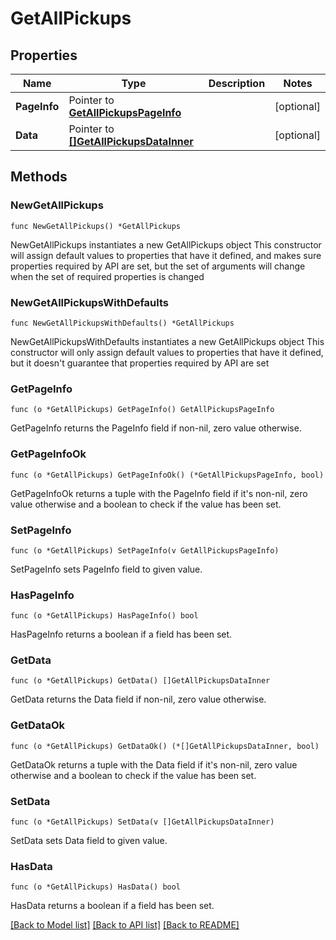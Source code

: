 # GetAllPickups

## Properties

Name | Type | Description | Notes
------------ | ------------- | ------------- | -------------
**PageInfo** | Pointer to [**GetAllPickupsPageInfo**](GetAllPickupsPageInfo.md) |  | [optional] 
**Data** | Pointer to [**[]GetAllPickupsDataInner**](GetAllPickupsDataInner.md) |  | [optional] 

## Methods

### NewGetAllPickups

`func NewGetAllPickups() *GetAllPickups`

NewGetAllPickups instantiates a new GetAllPickups object
This constructor will assign default values to properties that have it defined,
and makes sure properties required by API are set, but the set of arguments
will change when the set of required properties is changed

### NewGetAllPickupsWithDefaults

`func NewGetAllPickupsWithDefaults() *GetAllPickups`

NewGetAllPickupsWithDefaults instantiates a new GetAllPickups object
This constructor will only assign default values to properties that have it defined,
but it doesn't guarantee that properties required by API are set

### GetPageInfo

`func (o *GetAllPickups) GetPageInfo() GetAllPickupsPageInfo`

GetPageInfo returns the PageInfo field if non-nil, zero value otherwise.

### GetPageInfoOk

`func (o *GetAllPickups) GetPageInfoOk() (*GetAllPickupsPageInfo, bool)`

GetPageInfoOk returns a tuple with the PageInfo field if it's non-nil, zero value otherwise
and a boolean to check if the value has been set.

### SetPageInfo

`func (o *GetAllPickups) SetPageInfo(v GetAllPickupsPageInfo)`

SetPageInfo sets PageInfo field to given value.

### HasPageInfo

`func (o *GetAllPickups) HasPageInfo() bool`

HasPageInfo returns a boolean if a field has been set.

### GetData

`func (o *GetAllPickups) GetData() []GetAllPickupsDataInner`

GetData returns the Data field if non-nil, zero value otherwise.

### GetDataOk

`func (o *GetAllPickups) GetDataOk() (*[]GetAllPickupsDataInner, bool)`

GetDataOk returns a tuple with the Data field if it's non-nil, zero value otherwise
and a boolean to check if the value has been set.

### SetData

`func (o *GetAllPickups) SetData(v []GetAllPickupsDataInner)`

SetData sets Data field to given value.

### HasData

`func (o *GetAllPickups) HasData() bool`

HasData returns a boolean if a field has been set.


[[Back to Model list]](../README.md#documentation-for-models) [[Back to API list]](../README.md#documentation-for-api-endpoints) [[Back to README]](../README.md)


